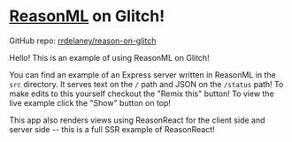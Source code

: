 # [ReasonML](https://reasonml.github.io/) on Glitch!

GitHub repo: [rrdelaney/reason-on-glitch](https://github.com/rrdelaney/reason-on-glitch)

Hello! This is an example of using ReasonML on Glitch!

You can find an example of an Express server written in ReasonML in the `src`
directory. It serves text on the `/` path and JSON on the `/status` path! To
make edits to this yourself checkout the "Remix this" button! To view the live 
example click the "Show" button on top!

This app also renders views using ReasonReact for the client side and server
side -- this is a full SSR example of ReasonReact!